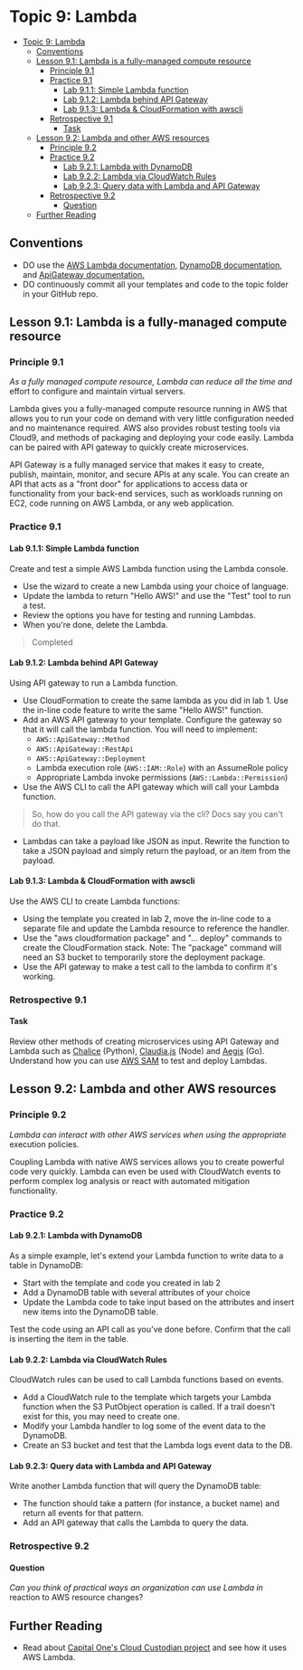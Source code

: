 # Topic 9: Lambda

* [Topic 9: Lambda](#topic-9-lambda)
    * [Conventions](#conventions)
    * [Lesson 9.1: Lambda is a fully-managed compute resource](#lesson-91-lambda-is-a-fully-managed-compute-resource)
        * [Principle 9.1](#principle-91)
        * [Practice 9.1](#practice-91)
            * [Lab 9.1.1: Simple Lambda function](#lab-911-simple-lambda-function)
            * [Lab 9.1.2: Lambda behind API Gateway](#lab-912-lambda-behind-api-gateway)
            * [Lab 9.1.3: Lambda & CloudFormation with awscli](#lab-913-lambda--cloudformation-with-awscli)
        * [Retrospective 9.1](#retrospective-91)
            * [Task](#task)
    * [Lesson 9.2: Lambda and other AWS resources](#lesson-92-lambda-and-other-aws-resources)
        * [Principle 9.2](#principle-92)
        * [Practice 9.2](#practice-92)
            * [Lab 9.2.1: Lambda with DynamoDB](#lab-921-lambda-with-dynamodb)
            * [Lab 9.2.2: Lambda via CloudWatch Rules](#lab-922-lambda-via-cloudwatch-rules)
            * [Lab 9.2.3: Query data with Lambda and API Gateway](#lab-923-query-data-with-lambda-and-api-gateway)
        * [Retrospective 9.2](#retrospective-92)
            * [Question](#question)
    * [Further Reading](#further-reading)

## Conventions

* DO use the [AWS Lambda documentation](https://aws.amazon.com/documentation/lambda/),
[DynamoDB documentation](https://docs.aws.amazon.com/AWSCloudFormation/latest/UserGuide/aws-resource-dynamodb-table.html),
and [ApiGateway documentation.](https://docs.aws.amazon.com/AWSCloudFormation/latest/UserGuide/aws-resource-apigateway-method.html)
* DO continuously commit all your templates and code to the topic
folder in your GitHub repo.

## Lesson 9.1: Lambda is a fully-managed compute resource

### Principle 9.1

*As a fully managed compute resource, Lambda can reduce all the time and*
effort to configure and maintain virtual servers.

Lambda gives you a fully-managed compute resource running in AWS that
allows you to run your code on demand with very little configuration
needed and no maintenance required. AWS also provides robust testing
tools via Cloud9, and methods of packaging and deploying your code
easily. Lambda can be paired with API gateway to quickly create
microservices.

API Gateway is a fully managed service that makes it easy to create,
publish, maintain, monitor, and secure APIs at any scale. You can create
an API that acts as a "front door" for applications to access data or
functionality from your back-end services, such as workloads running on
EC2, code running on AWS Lambda, or any web application.

### Practice 9.1

#### Lab 9.1.1: Simple Lambda function

Create and test a simple AWS Lambda function using the Lambda console.

* Use the wizard to create a new Lambda using your choice of language.
* Update the lambda to return "Hello AWS!" and use the "Test" tool to
run a test.
* Review the options you have for testing and running Lambdas.
* When you're done, delete the Lambda.

> Completed

#### Lab 9.1.2: Lambda behind API Gateway

Using API gateway to run a Lambda function.

* Use CloudFormation to create the same lambda as you did in lab 1.
Use the in-line code feature to write the same "Hello AWS!"
function.
* Add an AWS API gateway to your template. Configure the gateway so
that it will call the lambda function. You will need to implement:
    * `AWS::ApiGateway::Method`
    * `AWS::ApiGateway::RestApi`
    * `AWS::ApiGateway::Deployment`
    * Lambda execution role (`AWS::IAM::Role`) with an AssumeRole policy
    * Appropriate Lambda invoke permissions (`AWS::Lambda::Permission`)
* Use the AWS CLI to call the API gateway which will call your Lambda
function.

> So, how do you call the API gateway via the cli? Docs say you can't do that.

* Lambdas can take a payload like JSON as input. Rewrite the function
to take a JSON payload and simply return the payload, or an item
from the payload.

#### Lab 9.1.3: Lambda & CloudFormation with awscli

Use the AWS CLI to create Lambda functions:

* Using the template you created in lab 2, move the in-line code to a
separate file and update the Lambda resource to reference the
handler.
* Use the "aws cloudformation package" and "... deploy" commands to
create the CloudFormation stack. Note: The "package" command will
need an S3 bucket to temporarily store the deployment package.
* Use the API gateway to make a test call to the lambda to confirm
it's working.

### Retrospective 9.1

#### Task

Review other methods of creating microservices using API Gateway and
Lambda such as [Chalice](https://github.com/aws/chalice) (Python),
[Claudia.js](https://claudiajs.com/tutorials/index.html) (Node)
and [Aegis](https://github.com/tmaiaroto/aegis) (Go).
Understand how you can use [AWS SAM](https://github.com/awslabs/serverless-application-model)
to test and deploy Lambdas.

## Lesson 9.2: Lambda and other AWS resources

### Principle 9.2

*Lambda can interact with other AWS services when using the appropriate*
execution policies.

Coupling Lambda with native AWS services allows you to create powerful
code very quickly. Lambda can even be used with CloudWatch events to
perform complex log analysis or react with automated mitigation
functionality.

### Practice 9.2

#### Lab 9.2.1: Lambda with DynamoDB

As a simple example, let's extend your Lambda function to write data to
a table in DynamoDB:

* Start with the template and code you created in lab 2
* Add a DynamoDB table with several attributes of your choice
* Update the Lambda code to take input based on the attributes and
insert new items into the DynamoDB table.

Test the code using an API call as you've done before. Confirm that the
call is inserting the item in the table.

#### Lab 9.2.2: Lambda via CloudWatch Rules

CloudWatch rules can be used to call Lambda functions based on events.

* Add a CloudWatch rule to the template which targets your Lambda
function when the S3 PutObject operation is called. If a trail
doesn't exist for this, you may need to create one.
* Modify your Lambda handler to log some of the event data to the
DynamoDB.
* Create an S3 bucket and test that the Lambda logs event data to the
DB.

#### Lab 9.2.3: Query data with Lambda and API Gateway

Write another Lambda function that will query the DynamoDB table:

* The function should take a pattern (for instance, a bucket name) and
return all events for that pattern.
* Add an API gateway that calls the Lambda to query the data.

### Retrospective 9.2

#### Question

*Can you think of practical ways an organization can use Lambda in*
reaction to AWS resource changes?

## Further Reading

* Read about [Capital One's Cloud Custodian project](https://stelligent.com/2017/05/15/cloud-custodian-cleans-up-your-cloud-clutter/)
and see how it uses AWS Lambda.